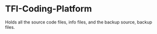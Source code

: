 # TFI-Coding-Platform
Holds all the source code files, info files, and the backup source, backup files.
